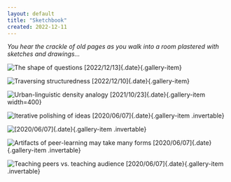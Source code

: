 ```yaml
---
layout: default
title: "Sketchbook"
created: 2022-12-11
---
```


*You hear the crackle of old pages as you walk into a room plastered with sketches and drawings...*

<div class="gallery">

![The shape of questions<br>[2022/12/13]{.date}](/images/sketchbook-question-paths.png){.gallery-item}

![Traversing structuredness<br>[2022/12/10]{.date}](/images/sketchbook-traversing-structuredness.png){.gallery-item}

![Urban-linguistic density analogy<br>[2021/10/23]{.date}](/images/sketchbook-density-of-space.png){.gallery-item width=400}
<!-- https://twitter.com/azlenelza/status/1269696508804268032?s=20&t=Y0MaJbxgPGkKNKHVkcudlA -->

![Iterative polishing of ideas<br>[2020/06/07]{.date}](/images/sketchbook-highlight-chain.png){.gallery-item .invertable}

![[2020/06/07]{.date}](/images/sketchbook-branching-refinement.png){.gallery-item .invertable}


![Artifacts of peer-learning may take many forms<br>[2020/06/07]{.date}](/images/sketchbook-artifacts-of-many-forms.png){.gallery-item .invertable}

![Teaching peers vs. teaching audience<br>[2020/06/07]{.date}](/images/sketchbook-teaching-peers-and-audience.png){.gallery-item .invertable}
